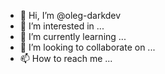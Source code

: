 - 👋 Hi, I’m @oleg-darkdev
- 👀 I’m interested in ...
- 🌱 I’m currently learning ...
- 💞️ I’m looking to collaborate on ...
- 📫 How to reach me ...

<!---
oleg-darkdev/oleg-darkdev is a ✨ special ✨ repository because its `README.md` (this file) appears on your GitHub profile.
You can click the Preview link to take a look at your changes.
--->
